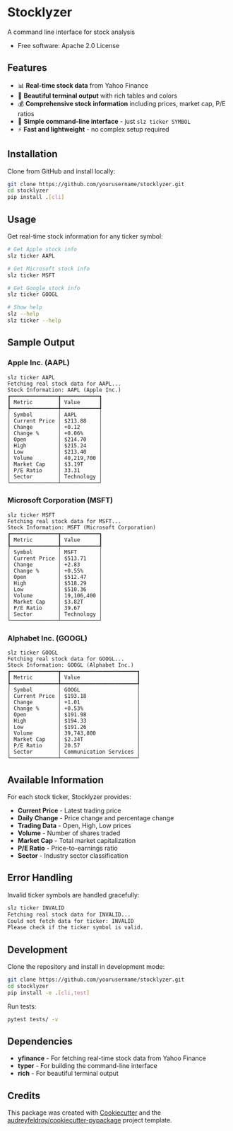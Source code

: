 # Stocklyzer



A command line interface for stock analysis

* Free software: Apache 2.0 License

## Features

* 📊 **Real-time stock data** from Yahoo Finance
* 🎨 **Beautiful terminal output** with rich tables and colors
* 💰 **Comprehensive stock information** including prices, market cap, P/E ratios
* 🚀 **Simple command-line interface** - just `slz ticker SYMBOL`
* ⚡ **Fast and lightweight** - no complex setup required

## Installation

Clone from GitHub and install locally:

```bash
git clone https://github.com/yourusername/stocklyzer.git
cd stocklyzer
pip install .[cli]
```

## Usage

Get real-time stock information for any ticker symbol:

```bash
# Get Apple stock info
slz ticker AAPL

# Get Microsoft stock info  
slz ticker MSFT

# Get Google stock info
slz ticker GOOGL

# Show help
slz --help
slz ticker --help
```

## Sample Output

### Apple Inc. (AAPL)
```
slz ticker AAPL
Fetching real stock data for AAPL...
Stock Information: AAPL (Apple Inc.)
┏━━━━━━━━━━━━━━━┳━━━━━━━━━━━━┓
┃ Metric        ┃ Value      ┃
┡━━━━━━━━━━━━━━━╇━━━━━━━━━━━━┩
│ Symbol        │ AAPL       │
│ Current Price │ $213.88    │
│ Change        │ +0.12      │
│ Change %      │ +0.06%     │
│ Open          │ $214.70    │
│ High          │ $215.24    │
│ Low           │ $213.40    │
│ Volume        │ 40,219,700 │
│ Market Cap    │ $3.19T     │
│ P/E Ratio     │ 33.31      │
│ Sector        │ Technology │
└───────────────┴────────────┘
```

### Microsoft Corporation (MSFT)
```
slz ticker MSFT
Fetching real stock data for MSFT...
Stock Information: MSFT (Microsoft Corporation)
┏━━━━━━━━━━━━━━━┳━━━━━━━━━━━━┓
┃ Metric        ┃ Value      ┃
┡━━━━━━━━━━━━━━━╇━━━━━━━━━━━━┩
│ Symbol        │ MSFT       │
│ Current Price │ $513.71    │
│ Change        │ +2.83      │
│ Change %      │ +0.55%     │
│ Open          │ $512.47    │
│ High          │ $518.29    │
│ Low           │ $510.36    │
│ Volume        │ 19,106,400 │
│ Market Cap    │ $3.82T     │
│ P/E Ratio     │ 39.67      │
│ Sector        │ Technology │
└───────────────┴────────────┘
```

### Alphabet Inc. (GOOGL)
```
slz ticker GOOGL
Fetching real stock data for GOOGL...
Stock Information: GOOGL (Alphabet Inc.)
┏━━━━━━━━━━━━━━━┳━━━━━━━━━━━━━━━━━━━━━━━━┓
┃ Metric        ┃ Value                  ┃
┡━━━━━━━━━━━━━━━╇━━━━━━━━━━━━━━━━━━━━━━━━┩
│ Symbol        │ GOOGL                  │
│ Current Price │ $193.18                │
│ Change        │ +1.01                  │
│ Change %      │ +0.53%                 │
│ Open          │ $191.98                │
│ High          │ $194.33                │
│ Low           │ $191.26                │
│ Volume        │ 39,743,800             │
│ Market Cap    │ $2.34T                 │
│ P/E Ratio     │ 20.57                  │
│ Sector        │ Communication Services │
└───────────────┴────────────────────────┘
```

## Available Information

For each stock ticker, Stocklyzer provides:

- **Current Price** - Latest trading price
- **Daily Change** - Price change and percentage change
- **Trading Data** - Open, High, Low prices
- **Volume** - Number of shares traded
- **Market Cap** - Total market capitalization
- **P/E Ratio** - Price-to-earnings ratio
- **Sector** - Industry sector classification

## Error Handling

Invalid ticker symbols are handled gracefully:

```bash
slz ticker INVALID
Fetching real stock data for INVALID...
Could not fetch data for ticker: INVALID
Please check if the ticker symbol is valid.
```

## Development

Clone the repository and install in development mode:

```bash
git clone https://github.com/yourusername/stocklyzer.git
cd stocklyzer
pip install -e .[cli,test]
```

Run tests:

```bash
pytest tests/ -v
```

## Dependencies

- **yfinance** - For fetching real-time stock data from Yahoo Finance
- **typer** - For building the command-line interface
- **rich** - For beautiful terminal output

## Credits

This package was created with [Cookiecutter](https://github.com/audreyfeldroy/cookiecutter) and the [audreyfeldroy/cookiecutter-pypackage](https://github.com/audreyfeldroy/cookiecutter-pypackage) project template.
